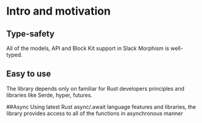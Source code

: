 # Intro and motivation

## Type-safety 
All of the models, API and Block Kit support in Slack Morphism is well-typed.

## Easy to use
The library depends only on familiar for Rust developers principles and libraries like Serde, hyper, futures.

##Async
Using latest Rust async/.await language features and libraries, 
the library provides access to all of the functions in asynchronous manner
